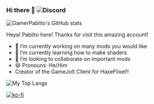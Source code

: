 ### Hi there 👋 ![Discord](https://img.shields.io/badge/Discord-GamerPablito%233132-yellowgreen?logo=discord&style=flat-square&color=5865F2)

![GamerPablito's GitHub stats](https://github-readme-stats.vercel.app/api?username=GamerPablito&show_icons=true)

Heya! Pablito here! Thanks for visit this amazing account!

- 🔭 I’m currently working on many mods you would like
- 🌱 I’m currently learning how to make shaders
- 👯 I’m looking to collaborate on important mods
- 😄 Pronouns: He/Him
- Creator of the GameJolt Client for HaxeFlixel!!

![My Top Langs](https://github-readme-stats.vercel.app/api/top-langs/?username=GamerPablito)

[![ko-fi](https://ko-fi.com/img/githubbutton_sm.svg)](https://ko-fi.com/J3J0BB99B)
